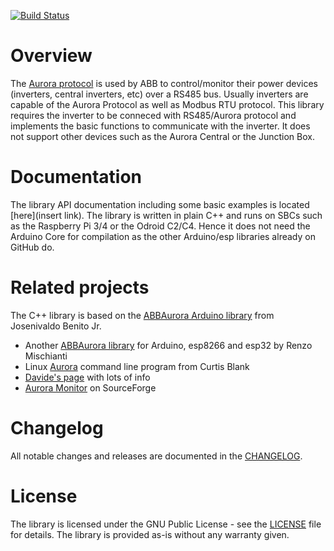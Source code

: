 [![Build Status](https://travis-ci.com/ahpohl/libabbaurora.svg?branch=master)](https://travis-ci.com/ahpohl/libabbaurora)
# Overview

The [Aurora protocol]((docs/pdf/AuroraCommunicationProtocol_4_2.pdf)) is used by ABB to control/monitor their power devices (inverters, central inverters, etc) over a RS485 bus. Usually inverters are capable of the Aurora Protocol as well as Modbus RTU protocol. This library requires the inverter to be conneced with RS485/Aurora protocol and implements the basic functions to communicate with the inverter. It does not support other devices such as the Aurora Central or the Junction Box.

# Documentation

The library API documentation including some basic examples is located [here](insert link). The library is written in plain C++ and runs on SBCs such as the Raspberry Pi 3/4 or the Odroid C2/C4. Hence it does not need the Arduino Core for compilation as the other Arduino/esp libraries already on GitHub do.

# Related projects

The C++ library is based on the [ABBAurora Arduino library](https://github.com/jrbenito/ABBAurora) from Josenivaldo Benito Jr.

* Another [ABBAurora library](https://github.com/xreef/ABB_Aurora_Solar_Inverter_Library) for Arduino, esp8266 and esp32 by Renzo Mischianti
* Linux [Aurora](http://www.curtronics.com/Solar/AuroraData.html) command line program from Curtis Blank
* [Davide's page](http://www.drhack.it/arduino/32-lettura-inverte-power-one-aurora.html) with lots of info
* [Aurora Monitor](http://auroramonitor.sourceforge.net/) on SourceForge

# Changelog

All notable changes and releases are documented in the [CHANGELOG](CHANGELOG.md).

# License

The library is licensed under the GNU Public License - see the [LICENSE](LICENSE) file for details. The library is provided as-is without any warranty given.
